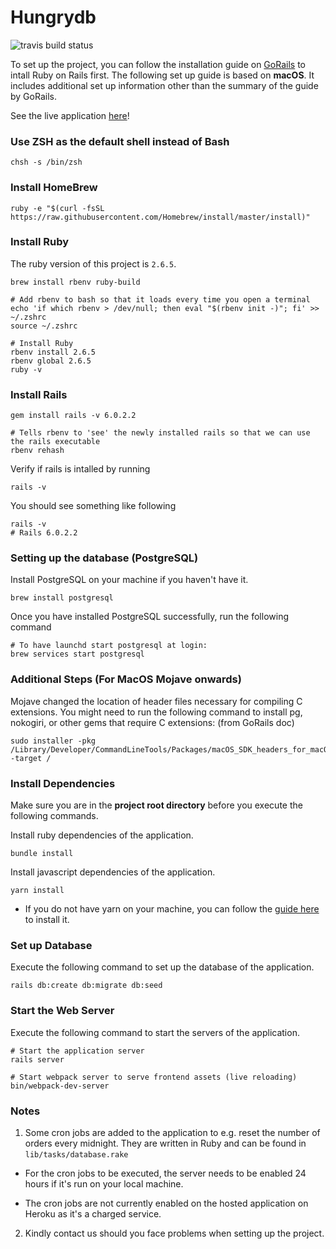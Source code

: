 # Hungrydb

![travis build status](https://travis-ci.org/team-mariners/hungrydb.svg?branch=master)

To set up the project, you can follow the installation guide on [GoRails](https://gorails.com/setup/) to intall Ruby on Rails first. The following set up guide is based on **macOS**. It includes additional set up information other than the summary of the guide by GoRails.

See the live application [here](http://hungrydb.herokuapp.com)!

### Use ZSH as the default shell instead of Bash
```
chsh -s /bin/zsh
```

### Install HomeBrew
```
ruby -e "$(curl -fsSL https://raw.githubusercontent.com/Homebrew/install/master/install)"
```

### Install Ruby
The ruby version of this project is `2.6.5`.

```
brew install rbenv ruby-build

# Add rbenv to bash so that it loads every time you open a terminal
echo 'if which rbenv > /dev/null; then eval "$(rbenv init -)"; fi' >> ~/.zshrc
source ~/.zshrc

# Install Ruby
rbenv install 2.6.5
rbenv global 2.6.5
ruby -v
```

### Install Rails
```
gem install rails -v 6.0.2.2

# Tells rbenv to 'see' the newly installed rails so that we can use the rails executable
rbenv rehash
```

Verify if rails is intalled by running
```
rails -v
```

You should see something like following
```
rails -v
# Rails 6.0.2.2
```

### Setting up the database (PostgreSQL)
Install PostgreSQL on your machine if you haven't have it.
```
brew install postgresql
```

Once you have installed PostgreSQL successfully, run the following command
```
# To have launchd start postgresql at login:
brew services start postgresql
```

### Additional Steps (For MacOS Mojave onwards)
Mojave changed the location of header files necessary for compiling C extensions. You might need to run the following command to install pg, nokogiri, or other gems that require C extensions: (from GoRails doc)
```
sudo installer -pkg /Library/Developer/CommandLineTools/Packages/macOS_SDK_headers_for_macOS_10.14.pkg -target /
```

### Install Dependencies
Make sure you are in the **project root directory** before you execute the following commands.

Install ruby dependencies of the application.
```
bundle install
```

Install javascript dependencies of the application.
```
yarn install
```

* If you do not have yarn on your machine, you can follow the [guide here](https://classic.yarnpkg.com/en/docs/install/) to install it.


### Set up Database
Execute the following command to set up the database of the application.
```
rails db:create db:migrate db:seed
```

### Start the Web Server
Execute the following command to start the servers of the application.
```
# Start the application server
rails server

# Start webpack server to serve frontend assets (live reloading)
bin/webpack-dev-server
```

### Notes
1. Some cron jobs are added to the application to e.g. reset the number of orders every midnight. They are written in Ruby and can be found in `lib/tasks/database.rake`
* For the cron jobs to be executed, the server needs to be enabled 24 hours if it's run on your local machine.

* The cron jobs are not currently enabled on the hosted application on Heroku as it's a charged service.

2. Kindly contact us should you face problems when setting up the project.
